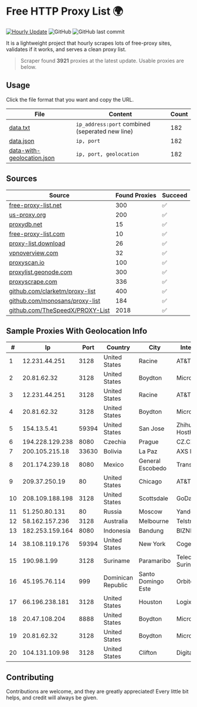 
# Free HTTP Proxy List 🌍

[![Hourly Update](https://github.com/mertguvencli/http-proxy-list/actions/workflows/main.yml/badge.svg?branch=main)](https://github.com/mertguvencli/http-proxy-list/actions/workflows/main.yml)
![GitHub](https://img.shields.io/github/license/mertguvencli/http-proxy-list)
![GitHub last commit](https://img.shields.io/github/last-commit/mertguvencli/http-proxy-list)

It is a lightweight project that hourly scrapes lots of free-proxy sites, validates if it works, and serves a clean proxy list.


> Scraper found **3921** proxies at the latest update. Usable proxies are below.

## Usage

Click the file format that you want and copy the URL.


|File|Content|Count|
|----|-------|-----|
|[data.txt](https://raw.githubusercontent.com/mertguvencli/http-proxy-list/main/proxy-list/data.txt)|`ip_address:port` combined (seperated new line)|182|
|[data.json](https://raw.githubusercontent.com/mertguvencli/http-proxy-list/main/proxy-list/data.json)|`ip, port`|182|
|[data-with-geolocation.json](https://raw.githubusercontent.com/mertguvencli/http-proxy-list/main/proxy-list/data-with-geolocation.json)|`ip, port, geolocation`|182|

## Sources

|Source|Found Proxies|Succeed|
|------|-------------|-------|
|[free-proxy-list.net](https://free-proxy-list.net)|300|✅|
|[us-proxy.org](https://www.us-proxy.org)|200|✅|
|[proxydb.net](http://proxydb.net)|15|✅|
|[free-proxy-list.com](https://free-proxy-list.com/?page=&port=&type%5B%5D=http&type%5B%5D=https&up_time=0&search=Search)|10|✅|
|[proxy-list.download](https://www.proxy-list.download/HTTP)|26|✅|
|[vpnoverview.com](https://vpnoverview.com/privacy/anonymous-browsing/free-proxy-servers)|32|✅|
|[proxyscan.io](https://www.proxyscan.io)|100|✅|
|[proxylist.geonode.com](https://proxylist.geonode.com/api/proxy-list?limit=300&page=1&sort_by=lastChecked&sort_type=desc&protocols=http,https)|300|✅|
|[proxyscrape.com](https://api.proxyscrape.com/v2/?request=displayproxies&protocol=http&timeout=10000&country=all&ssl=all&anonymity=all)|336|✅|
|[github.com/clarketm/proxy-list](https://raw.githubusercontent.com/clarketm/proxy-list/master/proxy-list-raw.txt)|400|✅|
|[github.com/monosans/proxy-list](https://raw.githubusercontent.com/monosans/proxy-list/main/proxies/http.txt)|184|✅|
|[github.com/TheSpeedX/PROXY-List](https://raw.githubusercontent.com/TheSpeedX/PROXY-List/master/http.txt)|2018|✅|


## Sample Proxies With Geolocation Info

|#|Ip|Port|Country|City|Internet Service Provider|
|-|--|----|-------|----|-------------------------|
|1|12.231.44.251|3128|United States|Racine|AT&T Services, Inc.|
|2|20.81.62.32|3128|United States|Boydton|Microsoft Corporation|
|3|12.231.44.251|3128|United States|Racine|AT&T Services, Inc.|
|4|20.81.62.32|3128|United States|Boydton|Microsoft Corporation|
|5|154.13.5.41|59394|United States|San Jose|Zhihua Lu trading as HostHub|
|6|194.228.129.238|8080|Czechia|Prague|CZ.CZNET|
|7|200.105.215.18|33630|Bolivia|La Paz|AXS Bolivia S. A.|
|8|201.174.239.18|8080|Mexico|General Escobedo|Transtelco Inc|
|9|209.37.250.19|80|United States|Chicago|AT&T Services, Inc.|
|10|208.109.188.198|3128|United States|Scottsdale|GoDaddy.com, LLC|
|11|51.250.80.131|80|Russia|Moscow|Yandex.Cloud LLC|
|12|58.162.157.236|3128|Australia|Melbourne|Telstra Corporation Limited|
|13|182.253.159.164|8080|Indonesia|Bandung|BIZNET|
|14|38.108.119.176|59394|United States|New York|Cogent Communications|
|15|190.98.1.99|3128|Suriname|Paramaribo|Telecommunicationcompany Suriname - TeleSur|
|16|45.195.76.114|999|Dominican Republic|Santo Domingo Este|Orbitek SRL|
|17|66.196.238.181|3128|United States|Houston|Logix|
|18|20.47.108.204|8888|United States|Boydton|Microsoft Corporation|
|19|20.81.62.32|3128|United States|Boydton|Microsoft Corporation|
|20|104.131.109.98|3128|United States|Clifton|DigitalOcean, LLC|



## Contributing

Contributions are welcome, and they are greatly appreciated! Every
little bit helps, and credit will always be given.

